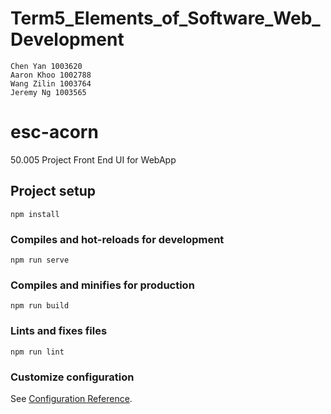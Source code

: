 # Term5_Elements_of_Software_Web_Development

```
Chen Yan 1003620
Aaron Khoo 1002788 
Wang Zilin 1003764 
Jeremy Ng 1003565 
```

# esc-acorn
50.005 Project Front End UI for WebApp

## Project setup
```
npm install
```

### Compiles and hot-reloads for development
```
npm run serve
```

### Compiles and minifies for production
```
npm run build
```

### Lints and fixes files
```
npm run lint
```

### Customize configuration
See [Configuration Reference](https://cli.vuejs.org/config/).
